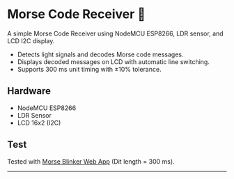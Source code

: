 # Morse Code Receiver 📡

A simple Morse Code Receiver using NodeMCU ESP8266, LDR sensor, and LCD I2C display.

- Detects light signals and decodes Morse code messages.
- Displays decoded messages on LCD with automatic line switching.
- Supports 300 ms unit timing with ±10% tolerance.

## Hardware
- NodeMCU ESP8266
- LDR Sensor
- LCD 16x2 (I2C)

## Test
Tested with [Morse Blinker Web App](https://indigo.re/morse/blink.html) (Dit length = 300 ms).

---
